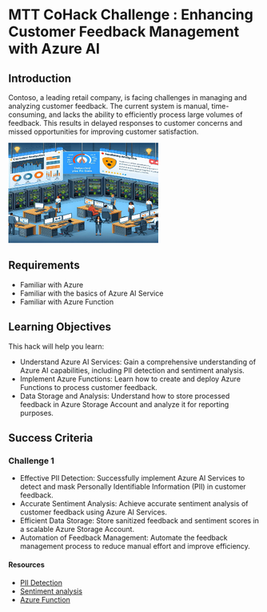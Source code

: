 # MTT CoHack Challenge : Enhancing Customer Feedback Management with Azure AI 

## Introduction

Contoso, a leading retail company, is facing challenges in managing and analyzing customer feedback. The current system is manual, time-consuming, and lacks the ability to efficiently process large volumes of feedback. This results in delayed responses to customer concerns and missed opportunities for improving customer satisfaction.

<img src="./images/image1.png" alt="image" width="300" height="200">

## Requirements

- Familiar with Azure 
- Familiar with the basics of Azure AI Service
- Familiar with Azure Function

## Learning Objectives

This hack will help you learn:

- Understand Azure AI Services: Gain a comprehensive understanding of Azure AI capabilities, including PII detection and sentiment analysis.
- Implement Azure Functions: Learn how to create and deploy Azure Functions to process customer feedback.
- Data Storage and Analysis: Understand how to store processed feedback in Azure Storage Account and analyze it for reporting purposes.

## Success Criteria

### Challenge 1

- Effective PII Detection: Successfully implement Azure AI Services to detect and mask Personally Identifiable Information (PII) in customer feedback.
- Accurate Sentiment Analysis: Achieve accurate sentiment analysis of customer feedback using Azure AI Services.
- Efficient Data Storage: Store sanitized feedback and sentiment scores in a scalable Azure Storage Account.
- Automation of Feedback Management: Automate the feedback management process to reduce manual effort and improve efficiency.
  
#### Resources

- [PII Detection]([https://learn.microsoft.com](https://learn.microsoft.com/en-us/azure/ai-services/language-service/personally-identifiable-information/quickstart?tabs=windows&pivots=programming-language-python))
- [Sentiment analysis]([https://learn.microsoft.com](https://learn.microsoft.com/en-us/azure/synapse-analytics/machine-learning/tutorial-cognitive-services-sentiment))
- [Azure Function]([https://learn.microsoft.com](https://learn.microsoft.com/en-us/azure/azure-functions/functions-get-started?pivots=programming-language-python))


